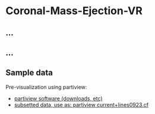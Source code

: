 # Coronal-Mass-Ejection-VR

## ...
## ...

## Sample data 

Pre-visualization using partiview:
- [partiview software (downloads, etc)](https://virdir.ncsa.illinois.edu/partiview/)
- [subsetted data, use as: partiview current+lines0923.cf](https://virdir.ncsa.illinois.edu/stuffed/slevy/VR-CME/partiview-CME-preview.tar.gz)


